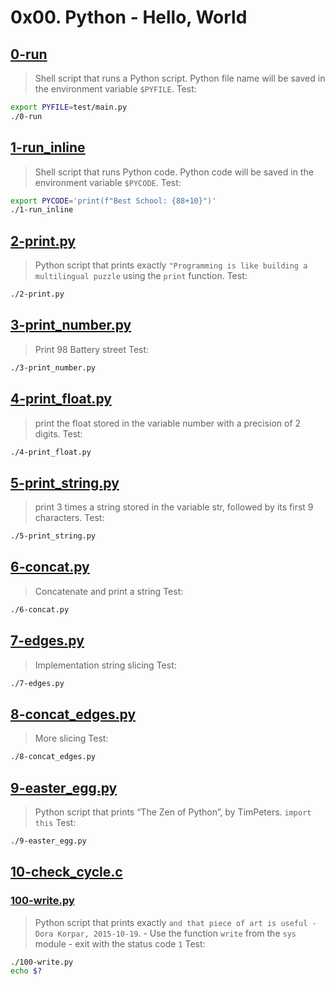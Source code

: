 # 0x00. Python - Hello, World

## [0-run](./0-run)
> Shell script that runs a Python script.
> Python file name will be saved in the environment variable `$PYFILE`.
Test:
```bash
export PYFILE=test/main.py
./0-run
```

## [1-run_inline](./1-run_inline)
> Shell script that runs Python code.
> Python code will be saved in the environment variable `$PYCODE`.
Test:
```bash
export PYCODE='print(f"Best School: {88+10}")'
./1-run_inline
```

## [2-print.py](./2-print.py)
> Python script that prints exactly `"Programming is like building a multilingual puzzle` using the `print` function.
Test:
```bash
./2-print.py
```

## [3-print_number.py](./3-print_number.py)
> Print 98 Battery street
Test:
```bash
./3-print_number.py
```

## [4-print_float.py](./4-print_float.py)
> print the float stored in the variable number with a precision of 2 digits.
Test:
```bash
./4-print_float.py
```

## [5-print_string.py](./5-print_string.py)
> print 3 times a string stored in the variable str, followed by its first 9 characters.
Test:
```bash
./5-print_string.py
```

## [6-concat.py](./6-concat.py)
> Concatenate and print a string
Test:
```bash
./6-concat.py
```

## [7-edges.py](./7-edges.py)
> Implementation string slicing
Test:
```bash
./7-edges.py
```

## [8-concat_edges.py](./8-concat_edges.py)
> More slicing
Test:
```bash
./8-concat_edges.py
```

## [9-easter_egg.py](./9-easter_egg.py)
> Python script that prints “The Zen of Python”, by TimPeters. `import this`
Test:
```bash
./9-easter_egg.py
```

## [10-check_cycle.c](./10-check_cycle.c)
>

### [100-write.py](./100-write.py)
> Python script that prints exactly `and that piece of art is useful - Dora Korpar, 2015-10-19`.
	- Use the function `write` from the `sys` module
	- exit with the status code `1`
Test:
```bash
./100-write.py
echo $?
```
